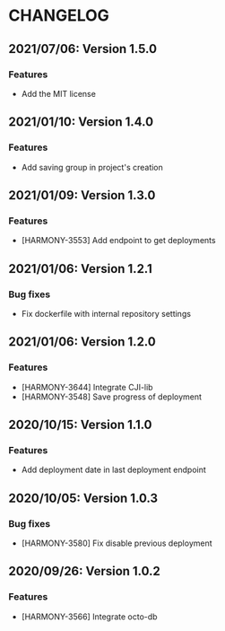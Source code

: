 # CHANGELOG

## 2021/07/06: Version 1.5.0

### Features

* Add the MIT license

## 2021/01/10: Version 1.4.0

### Features

* Add saving group in project's creation

## 2021/01/09: Version 1.3.0

### Features

* [HARMONY-3553] Add endpoint to get deployments

## 2021/01/06: Version 1.2.1

### Bug fixes

* Fix dockerfile with internal repository settings

## 2021/01/06: Version 1.2.0

### Features

* [HARMONY-3644] Integrate CJI-lib
* [HARMONY-3548] Save progress of deployment

## 2020/10/15: Version 1.1.0

### Features

* Add deployment date in last deployment endpoint

## 2020/10/05: Version 1.0.3

### Bug fixes

* [HARMONY-3580] Fix disable previous deployment

## 2020/09/26: Version 1.0.2

### Features

* [HARMONY-3566] Integrate octo-db
